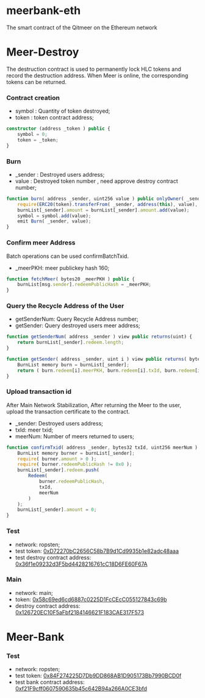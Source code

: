 # meerbank-eth
The smart contract of the Qitmeer on the Ethereum network

# Meer-Destroy

The destruction contract is used to permanently lock HLC tokens and record the destruction address. When Meer is online, the corresponding tokens can be returned.

### Contract creation

* symbol : Quantity of token destroyed;
* token : token contract address;

```ts
constructor (address _token ) public {
    symbol = 0;
    token = _token;
}
```

### Burn

* _sender : Destroyed users address;
* value : Destroyed token number , need approve destroy contract number;

```ts
function burn( address _sender, uint256 value ) public onlyOwner( _sender ) {
    require(ERC20(token).transferFrom( _sender, address(this), value), 'transferFrom erro');
    burnList[_sender].amount = burnList[_sender].amount.add(value);
    symbol = symbol.add(value);
    emit Burn( _sender, value);
}
```

### Confirm meer Address

Batch operations can be used confirmBatchTxid.

* _meerPKH: meer publickey hash 160;

```ts
function fetchMeer( bytes20 _meerPKH ) public {
    burnList[msg.sender].redeemPublicHash = _meerPKH;
}
```

### Query the Recycle Address of the User

* getSenderNum: Query Recycle Address number;
* getSender: Query destroyed users meer address;

```ts
function getSenderNum( address _sender ) view public returns(uint) {
    return burnList[_sender].redeem.length;
}

function getSender( address _sender, uint i ) view public returns( bytes20 meerPublickeyHash, bytes32 txId, uint256 amount ) {
    BurnList memory burn = burnList[_sender];
    return ( burn.redeem[i].meerPKH, burn.redeem[i].txId, burn.redeem[i].amount );
}
```

### Upload transaction id

After Main Network Stabilization, After returning the Meer to the user, upload the transaction certificate to the contract.

* _sender: Destroyed users address;
*  txId: meer txid;
* meerNum: Number of meers returned to users;

```ts
function confirmTxid( address _sender, bytes32 txId, uint256 meerNum ) public only(owner) {
    BurnList memory burner = burnList[_sender];
    require( burner.amount > 0 );
    require( burner.redeemPublicHash != 0x0 );
    burnList[_sender].redeem.push(
        Redeem(
            burner.redeemPublicHash,
            txId,
            meerNum
        )
    );
    burnList[_sender].amount = 0;
}
```

### Test

* network: ropsten;
* test token: [0xD72270bC2656C58b7B9d1Cd9935b1e82adc48aaa](https://ropsten.etherscan.io/address/0xD72270bC2656C58b7B9d1Cd9935b1e82adc48aaa)
* test destroy contract address: [0x36f1e09232d3F5bd4428216761cC18D6FE60F67A](https://ropsten.etherscan.io/address/0x36f1e09232d3F5bd4428216761cC18D6FE60F67A)

### Main

* network: main;
* token: [0x58c69ed6cd6887c0225D1FcCEcC055127843c69b](https://etherscan.io/address/0x58c69ed6cd6887c0225d1fccecc055127843c69b)
* destroy contract address: [0x126720EC10F5aFbf2184146621F183CAE317F573](https://etherscan.io/address/0x126720EC10F5aFbf2184146621F183CAE317F573)


# Meer-Bank

### Test

* network: ropsten;
* test token: [0x84F274225D7Db9DD868AB1D905173Bb7990BCD0f](https://ropsten.etherscan.io/address/0x84F274225D7Db9DD868AB1D905173Bb7990BCD0f)
* test bank contract address: [0xf21F9cff0607590635b45c642B94a266A0CE3bfd](https://ropsten.etherscan.io/address/0xf21F9cff0607590635b45c642B94a266A0CE3bfd)
